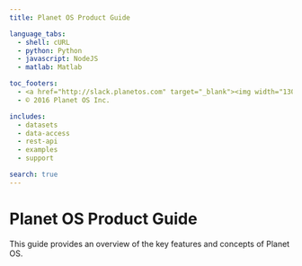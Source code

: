 ```yaml
---
title: Planet OS Product Guide

language_tabs:
  - shell: cURL
  - python: Python
  - javascript: NodeJS
  - matlab: Matlab

toc_footers:
  - <a href="http://slack.planetos.com" target="_blank"><img width="130" src="http://slack.planetos.com/badge.svg" /></a>
  - © 2016 Planet OS Inc.

includes:
  - datasets
  - data-access
  - rest-api
  - examples
  - support

search: true
---
```


# Planet OS Product Guide

This guide provides an overview of the key features and concepts of Planet OS.

